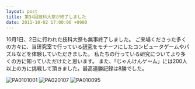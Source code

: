 ```yaml
---
layout: post
title: 第34回技科大祭が終了しました
date: 2011-10-02 17:00:00 +0900
---
```


10月1日、2日に行われた技科大祭も無事終了しました。
ご来場くださった多くの方々に、当研究室で行っている[研究](http://www.sys.cs.tut.ac.jp/%E7%A0%94%E7%A9%B6%E6%B4%BB%E5%8B%95/%E7%A0%94%E7%A9%B6%E7%B4%B9%E4%BB%8B/)をモチーフにしたコンピュータゲームやパズルなどを体験していただきました。
私たちの行っている研究についてより多くの方に知っていただけたと思います。
また、「じゃんけんゲーム」には200人以上の方に挑戦して頂きました。最高連勝記録は8勝でした。

![PA0101001]({{site.baseurl}}/img/PA0101001-300x225.jpg)
![PA020107]({{site.baseurl}}/img/PA020107-300x225.jpg)
![PA010095]({{site.baseurl}}/img/PA010095-300x225.jpg)